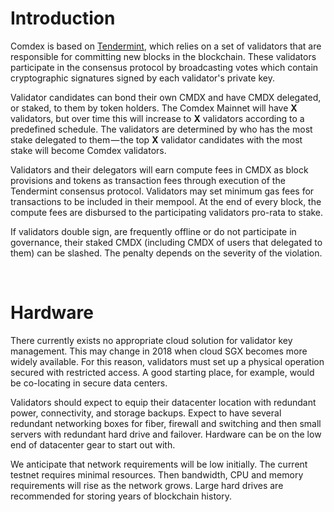 # Introduction

Comdex is based on [Tendermint](https://github.com/tendermint/tendermint/tree/master/docs/introduction), which relies on a set of validators that are responsible for committing new blocks in the blockchain. These validators participate in the consensus protocol by broadcasting votes which contain cryptographic signatures signed by each validator's private key.

Validator candidates can bond their own CMDX and have CMDX delegated, or staked, to them by token holders. The Comdex Mainnet will have **X** validators, but over time this will increase to **X** validators according to a predefined schedule. The validators are determined by who has the most stake delegated to them — the top **X** validator candidates with the most stake will become Comdex validators.

Validators and their delegators will earn compute fees in CMDX as block provisions and tokens as transaction fees through execution of the Tendermint consensus protocol. Validators may set minimum gas fees for transactions to be included in their mempool. At the end of every block, the compute fees are disbursed to the participating validators pro-rata to stake.

If validators double sign, are frequently offline or do not participate in governance, their staked CMDX (including CMDX of users that delegated to them) can be slashed. The penalty depends on the severity of the violation.

&nbsp;

# Hardware

There currently exists no appropriate cloud solution for validator key management. This may change in 2018 when cloud SGX becomes more widely available. For this reason, validators must set up a physical operation secured with restricted access. A good starting place, for example, would be co-locating in secure data centers.

Validators should expect to equip their datacenter location with redundant power, connectivity, and storage backups. Expect to have several redundant networking boxes for fiber, firewall and switching and then small servers with redundant hard drive and failover. Hardware can be on the low end of datacenter gear to start out with.

We anticipate that network requirements will be low initially. The current testnet requires minimal resources. Then bandwidth, CPU and memory requirements will rise as the network grows. Large hard drives are recommended for storing years of blockchain history.